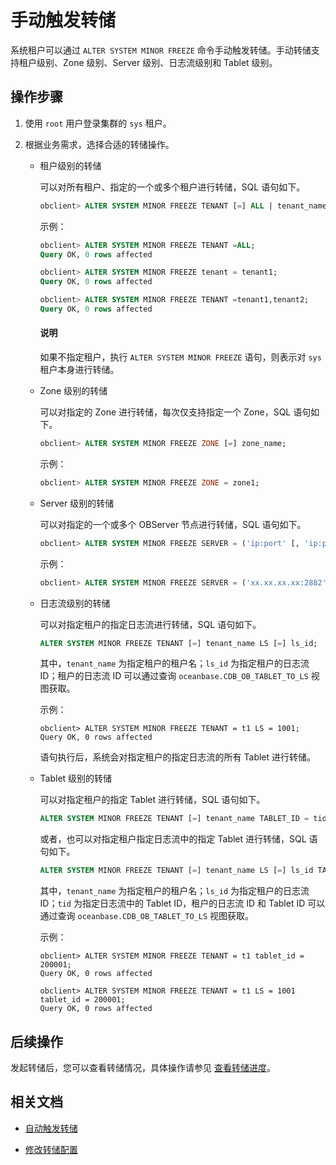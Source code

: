 # 手动触发转储

系统租户可以通过 `ALTER SYSTEM MINOR FREEZE` 命令手动触发转储。手动转储支持租户级别、Zone 级别、Server 级别、日志流级别和 Tablet 级别。

## 操作步骤

1. 使用 `root` 用户登录集群的 `sys` 租户。

2. 根据业务需求，选择合适的转储操作。

   * 租户级别的转储

      可以对所有租户、指定的一个或多个租户进行转储，SQL 语句如下。

      ```sql
      obclient> ALTER SYSTEM MINOR FREEZE TENANT [=] ALL | tenant_name [, tenant_name ...];
      ```

      示例：

      ```sql
      obclient> ALTER SYSTEM MINOR FREEZE TENANT =ALL;
      Query OK, 0 rows affected

      obclient> ALTER SYSTEM MINOR FREEZE tenant = tenant1;
      Query OK, 0 rows affected

      obclient> ALTER SYSTEM MINOR FREEZE TENANT =tenant1,tenant2;
      Query OK, 0 rows affected
      ```

      <main id="notice" type='explain'>
       <h4>说明</h4>
       <p>如果不指定租户，执行 <code>ALTER SYSTEM MINOR FREEZE</code> 语句，则表示对 <code>sys</code> 租户本身进行转储。</p>
      </main>

   * Zone 级别的转储

      可以对指定的 Zone 进行转储，每次仅支持指定一个 Zone，SQL 语句如下。

      ```sql
      obclient> ALTER SYSTEM MINOR FREEZE ZONE [=] zone_name;
      ```

      示例：

      ```sql
      obclient> ALTER SYSTEM MINOR FREEZE ZONE = zone1;
      ```

   * Server 级别的转储

       可以对指定的一个或多个 OBServer 节点进行转储，SQL 语句如下。

       ```sql
       obclient> ALTER SYSTEM MINOR FREEZE SERVER = ('ip:port' [, 'ip:port'...]);
       ```

       示例：

       ```sql
       obclient> ALTER SYSTEM MINOR FREEZE SERVER = ('xx.xx.xx.xx:2882','xx.xx.xx.xx:2882');
       ```

   * 日志流级别的转储

     可以对指定租户的指定日志流进行转储，SQL 语句如下。

     ```sql
     ALTER SYSTEM MINOR FREEZE TENANT [=] tenant_name LS [=] ls_id;
     ```

     其中，`tenant_name` 为指定租户的租户名；`ls_id` 为指定租户的日志流 ID；租户的日志流 ID 可以通过查询  `oceanbase.CDB_OB_TABLET_TO_LS` 视图获取。

     示例：

     ```shell
     obclient> ALTER SYSTEM MINOR FREEZE TENANT = t1 LS = 1001;
     Query OK, 0 rows affected
     ```

     语句执行后，系统会对指定租户的指定日志流的所有 Tablet 进行转储。

   * Tablet 级别的转储

     可以对指定租户的指定 Tablet 进行转储，SQL 语句如下。

     ```sql
     ALTER SYSTEM MINOR FREEZE TENANT [=] tenant_name TABLET_ID = tid;
     ```

     或者，也可以对指定租户指定日志流中的指定 Tablet 进行转储，SQL 语句如下。

     ```sql
     ALTER SYSTEM MINOR FREEZE TENANT [=] tenant_name LS [=] ls_id TABLET_ID = tid;
     ```

     其中，`tenant_name` 为指定租户的租户名；`ls_id` 为指定租户的日志流 ID；`tid` 为指定日志流中的 Tablet ID，租户的日志流 ID 和 Tablet ID 可以通过查询  `oceanbase.CDB_OB_TABLET_TO_LS` 视图获取。

     示例：

     ```shell
     obclient> ALTER SYSTEM MINOR FREEZE TENANT = t1 tablet_id = 200001;
     Query OK, 0 rows affected

     obclient> ALTER SYSTEM MINOR FREEZE TENANT = t1 LS = 1001 tablet_id = 200001;
     Query OK, 0 rows affected
     ```

## 后续操作

发起转储后，您可以查看转储情况，具体操作请参见 [查看转储进度](../100.dump-management/400.view-dump-information.md)。

## 相关文档

* [自动触发转储](../100.dump-management/200.automatically-trigger-dump.md)

* [修改转储配置](../100.dump-management/500.modify-dump-configuration.md)
